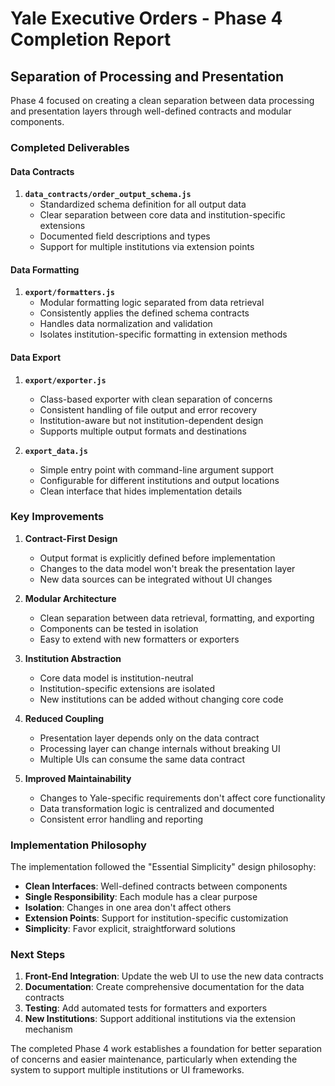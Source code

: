# Yale Executive Orders - Phase 4 Completion Report

## Separation of Processing and Presentation

Phase 4 focused on creating a clean separation between data processing and presentation layers through well-defined contracts and modular components.

### Completed Deliverables

#### Data Contracts

1. **`data_contracts/order_output_schema.js`**
   - Standardized schema definition for all output data
   - Clear separation between core data and institution-specific extensions
   - Documented field descriptions and types
   - Support for multiple institutions via extension points

#### Data Formatting

1. **`export/formatters.js`**
   - Modular formatting logic separated from data retrieval
   - Consistently applies the defined schema contracts
   - Handles data normalization and validation
   - Isolates institution-specific formatting in extension methods

#### Data Export

1. **`export/exporter.js`**
   - Class-based exporter with clean separation of concerns
   - Consistent handling of file output and error recovery
   - Institution-aware but not institution-dependent design
   - Supports multiple output formats and destinations

2. **`export_data.js`**
   - Simple entry point with command-line argument support
   - Configurable for different institutions and output locations
   - Clean interface that hides implementation details

### Key Improvements

1. **Contract-First Design**
   - Output format is explicitly defined before implementation
   - Changes to the data model won't break the presentation layer
   - New data sources can be integrated without UI changes

2. **Modular Architecture**
   - Clean separation between data retrieval, formatting, and exporting
   - Components can be tested in isolation
   - Easy to extend with new formatters or exporters

3. **Institution Abstraction**
   - Core data model is institution-neutral
   - Institution-specific extensions are isolated
   - New institutions can be added without changing core code

4. **Reduced Coupling**
   - Presentation layer depends only on the data contract
   - Processing layer can change internals without breaking UI
   - Multiple UIs can consume the same data contract

5. **Improved Maintainability**
   - Changes to Yale-specific requirements don't affect core functionality
   - Data transformation logic is centralized and documented
   - Consistent error handling and reporting

### Implementation Philosophy

The implementation followed the "Essential Simplicity" design philosophy:

- **Clean Interfaces**: Well-defined contracts between components
- **Single Responsibility**: Each module has a clear purpose
- **Isolation**: Changes in one area don't affect others
- **Extension Points**: Support for institution-specific customization
- **Simplicity**: Favor explicit, straightforward solutions

### Next Steps

1. **Front-End Integration**: Update the web UI to use the new data contracts
2. **Documentation**: Create comprehensive documentation for the data contracts
3. **Testing**: Add automated tests for formatters and exporters
4. **New Institutions**: Support additional institutions via the extension mechanism

The completed Phase 4 work establishes a foundation for better separation of concerns and easier maintenance, particularly when extending the system to support multiple institutions or UI frameworks.